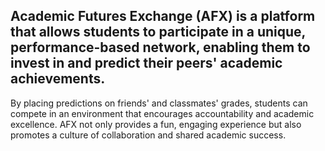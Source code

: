 ## Academic Futures Exchange (AFX) is a platform that allows students to participate in a unique, performance-based network, enabling them to invest in and predict their peers' academic achievements.

By placing predictions on friends' and classmates' grades, students can compete in an environment that encourages accountability and academic excellence. AFX not only provides a fun, engaging experience but also promotes a culture of collaboration and shared academic success.
